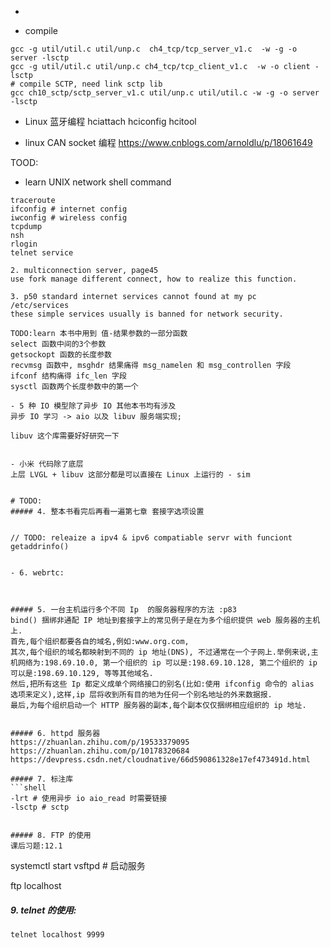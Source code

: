 - <Unix Network programing>


- compile
```shell
gcc -g util/util.c util/unp.c  ch4_tcp/tcp_server_v1.c  -w -g -o server -lsctp
gcc -g util/util.c util/unp.c ch4_tcp/tcp_client_v1.c  -w -o client -lsctp
# compile SCTP, need link sctp lib
gcc ch10_sctp/sctp_server_v1.c util/unp.c util/util.c -w -g -o server -lsctp
```

- Linux 蓝牙编程
hciattach  hciconfig  hcitool    

- linux CAN socket 编程
https://www.cnblogs.com/arnoldlu/p/18061649


TOOD:
- learn UNIX network shell command
```shell
traceroute
ifconfig # internet config
iwconfig # wireless config
tcpdump
nsh
rlogin
telnet service

2. multiconnection server, page45
use fork manage different connect, how to realize this function.

3. p50 standard internet services cannot found at my pc
/etc/services
these simple services usually is banned for network security.

TODO:learn 本书中用到 值-结果参数的一部分函数
select 函数中间的3个参数
getsockopt 函数的长度参数
recvmsg 函数中, msghdr 结果痛得 msg_namelen 和 msg_controllen 字段
ifconf 结构痛得 ifc_len 字段
sysctl 函数两个长度参数中的第一个

- 5 种 IO 模型除了异步 IO 其他本书均有涉及
异步 IO 学习 -> aio 以及 libuv 服务端实现;

libuv 这个库需要好好研究一下


- 小米 代码除了底层
上层 LVGL + libuv 这部分都是可以直接在 Linux 上运行的 - sim


# TODO:
##### 4. 整本书看完后再看一遍第七章 套接字选项设置


// TODO: releaize a ipv4 & ipv6 compatiable servr with funciont getaddrinfo()


- 6. webrtc:



##### 5. 一台主机运行多个不同 Ip  的服务器程序的方法 :p83
bind() 捆绑非通配 IP 地址到套接字上的常见例子是在为多个组织提供 web 服务器的主机上.
首先,每个组织都要各自的域名,例如:www.org.com,
其次,每个组织的域名都映射到不同的 ip 地址(DNS), 不过通常在一个子网上.举例来说,主机网络为:198.69.10.0, 第一个组织的 ip 可以是:198.69.10.128, 第二个组织的 ip 可以是:198.69.10.129, 等等其他域名.
然后,把所有这些 Ip 都定义成单个网络接口的别名(比如:使用 ifconfig 命令的 alias 选项来定义),这样,ip 层将收到所有目的地为任何一个别名地址的外来数据报.
最后,为每个组织启动一个 HTTP 服务器的副本,每个副本仅仅捆绑相应组织的 ip 地址. 


##### 6. httpd 服务器
https://zhuanlan.zhihu.com/p/19533379095
https://zhuanlan.zhihu.com/p/10178320684
https://devpress.csdn.net/cloudnative/66d590861328e17ef473491d.html

##### 7. 标注库
```shell
-lrt # 使用异步 io aio_read 时需要链接
-lsctp # sctp


##### 8. FTP 的使用
课后习题:12.1
```
systemctl start vsftpd # 启动服务


ftp localhost


##### 9. telnet 的使用:
```shell
telnet localhost 9999